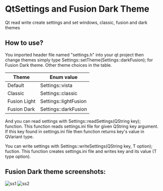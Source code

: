 # QtSettings and Fusion Dark Theme
Qt read write create settings and set windows, classic, fusion and dark themes

## How to use?
You imported header file named "settings.h" into your qt project then change themes simply type Settings::setTheme(Settings::darkFusion); for Fusion Dark theme. Other theme choices in the table.

| Theme | Enum value | 
|---|---|
| Default | Settings::vista |
| Classic | Settings::classic |
| Fusion Light | Settings::lightFusion |
| Fusion Dark | Settings::darkFusion |

And you can read settings with Settings::readSettings(QString key); function. This function reads settings.ini file for given QString key argument. If this key found in settings.ini file then function returns key's value in QVariant type.

You can write settings with Settings::writeSettings(QString key, T option); fuction. This function creates settings.ini file and writes key and its value (T type option). 


## Fusion Dark theme screenshots:

![ss1](https://raw.githubusercontent.com/cheytacllc/QtSettingsandTheme/master/2018-09-14_192745.jpg)
![ss2](https://raw.githubusercontent.com/cheytacllc/QtSettingsandTheme/master/2018-09-14_192822.jpg)

